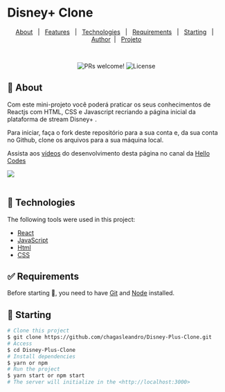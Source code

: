 # Disney+ Clone
<p align="center">
  <a href="#dart-about">About</a> &#xa0; | &#xa0; 
  <a href="#sparkles-features">Features</a> &#xa0; | &#xa0;
  <a href="#rocket-technologies">Technologies</a> &#xa0; | &#xa0;
  <a href="#white_check_mark-requirements">Requirements</a> &#xa0; | &#xa0;
  <a href="#checkered_flag-starting">Starting</a> &#xa0; | &#xa0;
  <a href="https://github.com/chagasleandro" target="_blank">Author</a>&#xa0; | &#xa0
  <a href="https://calculator-psi-liard.vercel.app/" target="_blank" rel="noopener noreferrer">Projeto</a>
</p>

<br>

<p align="center">
 <img src="https://img.shields.io/static/v1?label=PRs&message=welcome&color=49AA26&labelColor=000000" alt="PRs welcome!" />

  <img alt="License" src="https://img.shields.io/static/v1?label=license&message=MIT&color=49AA26&labelColor=000000">
</p>

## :dart: About ##
Com este mini-projeto você poderá praticar os seus conhecimentos de Reactjs com HTML, CSS e Javascript recriando a página inicial da plataforma de stream Disney+ .

Para iniciar, faça o fork deste repositório para a sua conta e, da sua conta no Github, clone os arquivos para a sua máquina local.

Assista aos <a href="https://www.youtube.com/watch?v=UbhG8jxfEIE&list=PLrxph-IV8wY7IG5oGr8_hado37DkTwsPa">vídeos</a> do desenvolvimento desta página no canal da <a href="https://www.youtube.com/watch?v=UbhG8jxfEIE&list=PLrxph-IV8wY7IG5oGr8_hado37DkTwsPa">Hello Codes</a>

<img src="https://cnbl-cdn.bamgrid.com/assets/c0a264881f6f269485d94228f8904ea1d4b8b02b8da0dfaaccc65ee723582e9a/original" />
<br/><br/>

## :rocket: Technologies ##

The following tools were used in this project:

- [React](https://pt-br.reactjs.org/)
- [JavaScript](https://developer.mozilla.org/pt-BR/docs/Web/JavaScript) 
- [Html](https://developer.mozilla.org/pt-BR/docs/Web/HTML/Element/html/)  
- [CSS](https://developer.mozilla.org/pt-BR/docs/Web/CSS)

## :white_check_mark: Requirements ##

Before starting :checkered_flag:, you need to have [Git](https://git-scm.com) and [Node](https://nodejs.org/en/) installed.

## :checkered_flag: Starting ##

```bash
# Clone this project
$ git clone https://github.com/chagasleandro/Disney-Plus-Clone.git
# Access
$ cd Disney-Plus-Clone
# Install dependencies
$ yarn or npm 
# Run the project
$ yarn start or npm start 
# The server will initialize in the <http://localhost:3000>
